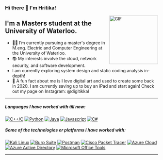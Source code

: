 
### Hi there 👋 I'm Hritika!
<img align="right" alt="GIF" height="160px" src="https://media3.giphy.com/media/ub8skCISGGNxCeZTNb/giphy.gif" />

## I'm a Masters student at the University of Waterloo.

- 👨‍💻 I’m currently pursuing a master's degree in M.eng. Electric and Computer Engineering at the University of Waterloo.
- 📚 My interests involve the cloud, network security, and software development.
- I am currently exploring system design and static coding analysis in-depth!
- :dizzy: A fun fact about me is I love digital art and used to create some back in 2020. I am currently saving up to buy an iPad and start again! Check out my page on Instagram: @digitikkal

--- 

##### Languages I have worked with till now:
[![C++/C](https://img.shields.io/badge/C++/C-FFB6C1?style=for-the-badge&logo=c%2B%2B&logoColor=white)](https://en.wikipedia.org/wiki/C%2B%2B)
[![Python](https://img.shields.io/badge/Python-87CEEB?style=for-the-badge&logo=python&logoColor=white)](https://www.python.org/)
[![Java](https://img.shields.io/badge/Java-FFD700?style=for-the-badge&logo=java&logoColor=white)](https://www.java.com/)
[![Javascript](https://img.shields.io/badge/Javascript-90EE90?style=for-the-badge&logo=javascript&logoColor=white)](https://developer.mozilla.org/en-US/docs/Web/JavaScript)
[![C#](https://img.shields.io/badge/C%23-FFA07A?style=for-the-badge&logo=c-sharp&logoColor=white)](https://docs.microsoft.com/en-us/dotnet/csharp/)

##### Some of the technologies or platforms I have worked with:
[![Kali Linux](https://img.shields.io/badge/Kali_Linux-8A2BE2?style=for-the-badge&logo=kali-linux&logoColor=white)](https://www.kali.org/)
[![Burp Suite](https://img.shields.io/badge/Burp_Suite-FFD700?style=for-the-badge&logo=burp-suite&logoColor=white)](https://portswigger.net/burp)
[![Postman](https://img.shields.io/badge/Postman-87CEEB?style=for-the-badge&logo=postman&logoColor=white)](https://www.postman.com/)
[![Cisco Packet Tracer](https://img.shields.io/badge/Cisco_Packet_Tracer-00FA9A?style=for-the-badge&logo=cisco&logoColor=white)](https://www.netacad.com/courses/packet-tracer)
[![Azure Cloud](https://img.shields.io/badge/Azure_Cloud-00BFFF?style=for-the-badge&logo=microsoft-azure&logoColor=white)](https://azure.microsoft.com/)
[![Azure Active Directory](https://img.shields.io/badge/Azure_Active_Directory-4682B4?style=for-the-badge&logo=microsoft-azure&logoColor=white)](https://azure.microsoft.com/)
[![Microsoft Office Tools](https://img.shields.io/badge/Microsoft_Office_Tools-778899?style=for-the-badge&logo=microsoft&logoColor=white)](https://www.microsoft.com/en-us/microsoft-365/get-started-with-office-2019)

---

